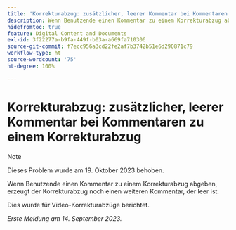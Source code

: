```yaml
---
title: 'Korrekturabzug: zusätzlicher, leerer Kommentar bei Kommentaren zu einem Korrekturabzug'
description: Wenn Benutzende einen Kommentar zu einem Korrekturabzug abgeben, erzeugt der Korrekturabzug noch einen weiteren Kommentar, der leer ist.
hidefromtoc: true
feature: Digital Content and Documents
exl-id: 3f22277a-b9fa-449f-b03a-a669fa710306
source-git-commit: f7ecc956a3cd22fe2af7b3742b51e6d290871c79
workflow-type: ht
source-wordcount: '75'
ht-degree: 100%

---
```


# Korrekturabzug: zusätzlicher, leerer Kommentar bei Kommentaren zu einem Korrekturabzug

<!--WF, WFP TOCs-->

>[!NOTE]
>
>Dieses Problem wurde am 19. Oktober 2023 behoben.

Wenn Benutzende einen Kommentar zu einem Korrekturabzug abgeben, erzeugt der Korrekturabzug noch einen weiteren Kommentar, der leer ist.

Dies wurde für Video-Korrekturabzüge berichtet.

_Erste Meldung am 14. September 2023._
